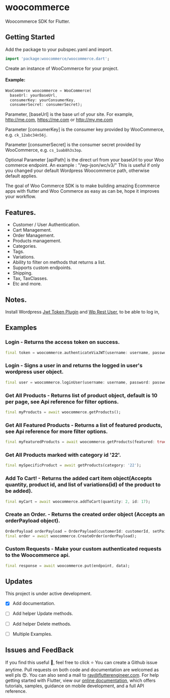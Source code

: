 # woocommerce

Woocommerce SDK for Flutter.

## Getting Started
Add the package to your pubspec.yaml and import.

```dart
import 'package:woocommerce/woocommerce.dart';
```
Create an instance of WooCommerce for your project.
#### Example:

```dart
WooCommerce woocommerce = WooCommerce(
  baseUrl: yourBaseUrl,
  consumerKey: yourConsumerKey,
  consumerSecret: consumerSecret);
```

 Parameter, [baseUrl] is the base url of your site. For example, http://me.com, https://me.com or http://my.me.com

 Parameter [consumerKey] is the consumer key provided by WooCommerce, e.g. `ck_12abc34n56j`.

 Parameter [consumerSecret] is the consumer secret provided by WooCommerce, e.g. `cs_1uab8h3s3op`.

 Optional Parameter [apiPath] is the direct url from your baseUrl to your Woo commerce endpoint.
 An example : "/wp-json/wc/v3/"
 This is useful if only you changed your default Wordpress Woocommerce path, otherwise default applies.

  The goal of Woo Commerce SDK is to make building amazing Ecommerce apps with flutter and Woo Commerce as easy as can be,
  hope it improves your workflow.

## Features.

- Customer / User Authentication.
- Cart Management.
- Order Management.
- Products management.
- Categories.
- Tags.
- Variations.
- Ability to filter on methods that returns a list.
- Supports custom endpoints.
- Shipping.
- Tax, TaxClasses.
- Etc and more.


## Notes.
 Install Wordpress [Jwt Token Plugin](https://wordpress.org/plugins/jwt-authentication-for-wp-rest-api/) and [Wp Rest User](https://en-nz.wordpress.org/plugins/wp-rest-user/), to be able to log in,

## Examples

### Login - Returns the access token on success.

```dart
final token = woocommerce.authenticateViaJWT(username: username, password: password);
```

### Login - Signs a user in and returns the logged in user's wordpress user object.

```dart
final user = woocommerce.loginUser(username: username, password: password);
```

### Get All Products - Returns list of product object, default is 10 per page, see Api reference for filter options.

```dart
final myProducts = await woocommerce.getProducts();
```

### Get All Featured Products - Returns a list of featured products, see Api reference for more filter options.

```dart
final myFeaturedProducts = await woocommerce.getProducts(featured: true);
```

### Get All Products marked with category id '22'.

```dart
final mySpecificProduct = await getProducts(category: '22');
```

### Add To Cart! - Returns the added cart item object(Accepts quantity, product id, and list of variations(id) of the product to be added).

```dart
final myCart = await woocommerce.addToCart(quantity: 2, id: 17);
```

### Create an Order. - Returns the created order object (Accepts an orderPayload object).

```dart
OrderPayload orderPayload = OrderPayload(customerId: customerId, setPaid=true);
final order = await woocommerce.CreateOrder(orderPayload);
```

### Custom Requests - Make your custom authenticated requests to the Woocommerce api.

```dart
final response = await woocommerce.put(endpoint, data);
```

## Updates
This project is under active development.

- [x] Add documentation.
- [ ] Add helper Update methods.
- [ ] Add helper Delete methods.
- [ ] Multiple Examples.


## Issues and FeedBack
If you find this useful :blue_heart:, feel free to click :star:
You can create a Github issue anytime. Pull requests on both code and documentation are welcomed as well pls :heart_eyes:.
You can also send a mail to ray@flutterengineer.com.
For help getting started with Flutter, view our 
[online documentation](https://flutter.dev/docs), which offers tutorials, 
samples, guidance on mobile development, and a full API reference.
